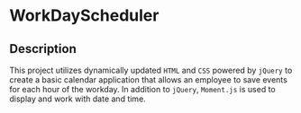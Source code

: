# WorkDayScheduler

## Description

This project utilizes dynamically updated `HTML` and `CSS` powered by `jQuery` to create a basic calendar application that allows an employee to save events for each hour of the workday.  In addition to `jQuery`, `Moment.js` is used to display and work with date and time. 